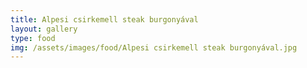```yaml
---
title: Alpesi csirkemell steak burgonyával
layout: gallery
type: food
img: /assets/images/food/Alpesi csirkemell steak burgonyával.jpg
---
```


